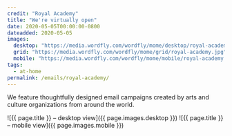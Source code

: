 ```yaml
---
credit: "Royal Academy"
title: "We're virtually open"
date: 2020-05-05T00:00:00-0800
dateadded: 2020-05-05
images:
  desktop: "https://media.wordfly.com/wordfly/mome/desktop/royal-academy.jpg"
  grid: "https://media.wordfly.com/wordfly/mome/grid/royal-academy.jpg"
  mobile: "https://media.wordfly.com/wordfly/mome/mobile/royal-academy.jpg"
tags:
  - at-home
permalink: /emails/royal-academy/
---
```

We feature thoughtfully designed email campaigns created by arts and culture organizations from around the world.

![{{ page.title }} – desktop view]({{ page.images.desktop }})
![{{ page.title }} – mobile view]({{ page.images.mobile }})

